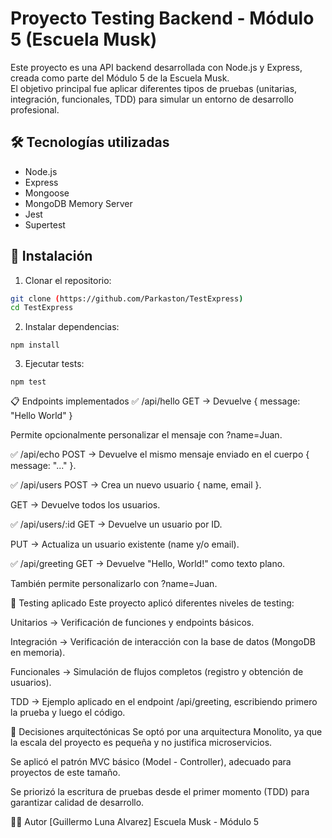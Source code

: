 # Proyecto Testing Backend - Módulo 5 (Escuela Musk)

Este proyecto es una API backend desarrollada con Node.js y Express, creada como parte del Módulo 5 de la Escuela Musk.  
El objetivo principal fue aplicar diferentes tipos de pruebas (unitarias, integración, funcionales, TDD) para simular un entorno de desarrollo profesional.

## 🛠 Tecnologías utilizadas

- Node.js
- Express
- Mongoose
- MongoDB Memory Server
- Jest
- Supertest

## 🚀 Instalación

1. Clonar el repositorio:

```bash
git clone (https://github.com/Parkaston/TestExpress)
cd TestExpress
```
2. Instalar dependencias:

```
npm install

```

3. Ejecutar tests:

```
npm test
```

📋 Endpoints implementados
✅ /api/hello
GET → Devuelve { message: "Hello World" }

Permite opcionalmente personalizar el mensaje con ?name=Juan.

✅ /api/echo
POST → Devuelve el mismo mensaje enviado en el cuerpo { message: "..." }.

✅ /api/users
POST → Crea un nuevo usuario { name, email }.

GET → Devuelve todos los usuarios.

✅ /api/users/:id
GET → Devuelve un usuario por ID.

PUT → Actualiza un usuario existente (name y/o email).

✅ /api/greeting
GET → Devuelve "Hello, World!" como texto plano.

También permite personalizarlo con ?name=Juan.

🧪 Testing aplicado
Este proyecto aplicó diferentes niveles de testing:

Unitarios → Verificación de funciones y endpoints básicos.

Integración → Verificación de interacción con la base de datos (MongoDB en memoria).

Funcionales → Simulación de flujos completos (registro y obtención de usuarios).

TDD → Ejemplo aplicado en el endpoint /api/greeting, escribiendo primero la prueba y luego el código.

📝 Decisiones arquitectónicas
Se optó por una arquitectura Monolito, ya que la escala del proyecto es pequeña y no justifica microservicios.

Se aplicó el patrón MVC básico (Model - Controller), adecuado para proyectos de este tamaño.

Se priorizó la escritura de pruebas desde el primer momento (TDD) para garantizar calidad de desarrollo.


👨‍💻 Autor
[Guillermo Luna Alvarez]
Escuela Musk - Módulo 5
